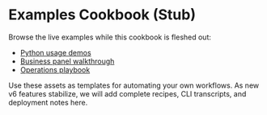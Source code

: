 # Examples Cookbook (Stub)

Browse the live examples while this cookbook is fleshed out:

- [Python usage demos](../../examples/basic_usage.py)
- [Business panel walkthrough](../../SuperClaude/Core/BUSINESS_PANEL_EXAMPLES.md)
- [Operations playbook](../../SuperClaude/Core/OPERATIONS.md)

Use these assets as templates for automating your own workflows. As new v6
features stabilize, we will add complete recipes, CLI transcripts, and
deployment notes here.
